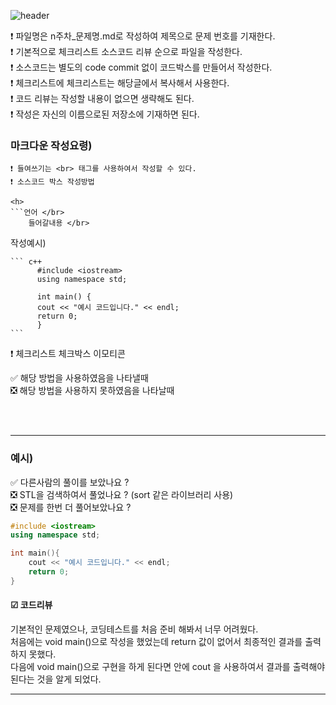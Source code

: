 ![header](https://capsule-render.vercel.app/api?type=waving&color=FEFEFE&height=250&section=header&text=HowToWrite&fontSize=90&animation=fadeIn&fontAlignY=38&desc=%20&descAlignY=62&descAlign=62)

❗ 파일명은 n주차_문제명.md로 작성하여 제목으로 문제 번호를 기재한다. </br>
❗ 기본적으로 체크리스트 소스코드 리뷰 순으로 파일을 작성한다. </br>
❗ 소스코드는 별도의 code commit 없이 코드박스를 만들어서 작성한다. </br>
❗ 체크리스트에 체크리스트는 해당글에서 복사해서 사용한다. </br>
❗ 코드 리뷰는 작성할 내용이 없으면 생략해도 된다. </br>
❗ 작성은 자신의 이름으로된 저장소에 기재하면 된다. </br>

### 마크다운 작성요령)

```
❗ 들여쓰기는 <br> 태그를 사용하여서 작성할 수 있다.
❗ 소스코드 박스 작성방법 

<h>
```언어 </br>
    들어갈내용 </br>
```
</h>

작성예시)
~~~
``` c++ 
      #include <iostream> 
      using namespace std; 
      
      int main() { 
      cout << "예시 코드입니다." << endl; 
      return 0; 
      } 
```
~~~

❗ 체크리스트 체크박스 이모티콘 </br>

✅ 해당 방법을 사용하였음을 나타낼때 </br>
❎ 해당 방법을 사용하지 못하였음을 나타날때</br>
</br>

</br>

* * *
### 예시)
✅ 다른사람의 풀이를 보았나요 ?  </br>
❎ STL을 검색하여서 풀었나요 ? (sort 같은 라이브러리 사용)  </br>
❎ 문제를 한번 더 풀어보았나요 ? </br>
```c++
#include <iostream>
using namespace std;

int main(){
    cout << "예시 코드입니다." << endl;
    return 0;
}
```
<h4>☑ 코드리뷰</h4> 
기본적인 문제였으나, 코딩테스트를 처음 준비 해봐서 너무 어려웠다. </br>
처음에는 void main()으로 작성을 했었는데 return 값이 없어서 최종적인 결과를 출력하지 못했다. </br>
다음에 void main()으로 구현을 하게 된다면 안에 cout 을 사용하여서 결과를 출력해야 된다는 것을 알게 되었다. </br>

* * *
